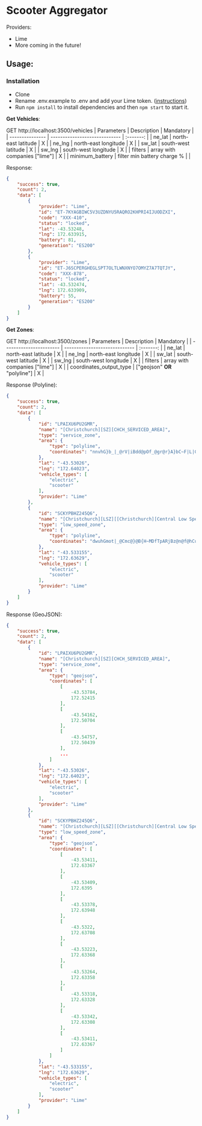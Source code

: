 # Scooter Aggregator

Providers:
- Lime
- More coming in the future!

## Usage:
### Installation
- Clone
- Rename .env.example to .env and add your Lime token. ([instructions](https://github.com/ubahnverleih/WoBike/blob/master/Lime.md))
- Run `npm install` to install dependencies and then `npm start` to start it.

**Get Vehicles**:

GET http://localhost:3500/vehicles
| Parameters      | Description                   | Mandatory |
| --------------- | ----------------------------- | :-------: |
| ne_lat          | north-east latitude           | X         |
| ne_lng          | north-east longitude          | X         |
| sw_lat          | south-west latitude           | X         |
| sw_lng          | south-west longitude          | X         |
| filters         | array with companies ["lime"] | X         |
| minimum_battery | filter min battery charge %   |           |

Response:
```json
{
    "success": true,
    "count": 2,
    "data": [
        {
            "provider": "Lime",
            "id": "ET-7KYAGBIWC5V3UZDNYU5RAQRO2KHPRI4IJUODZXI",
            "code": "XXX-410",
            "status": "locked",
            "lat": -43.53248,
            "lng": 172.633915,
            "battery": 81,
            "generation": "ES200"
        },
        {
            "provider": "Lime",
            "id": "ET-J6SCPERGHEGLSPT7OLTLWNXNYO7OMYZ7A7TQTJY",
            "code": "XXX-878",
            "status": "locked",
            "lat": -43.532474,
            "lng": 172.633909,
            "battery": 55,
            "generation": "ES200"
        }
    ]
}
```

**Get Zones**:

GET http://localhost:3500/zones
| Parameters              | Description                   | Mandatory |
| ----------------------- | ----------------------------- | :-------: |
| ne_lat                  | north-east latitude           | X         |
| ne_lng                  | north-east longitude          | X         |
| sw_lat                  | south-west latitude           | X         |
| sw_lng                  | south-west longitude          | X         |
| filters                 | array with companies ["lime"] | X         |
| coordinates_output_type | ["geojson" **OR** "polyline"] | X         |

Response (Polyline):
```json
{
    "success": true,
    "count": 2,
    "data": [
        {
            "id": "LPAIXU6PU2GMR",
            "name": "[Christchurch][SZ][CHCH_SERVICED_AREA]",
            "type": "service_zone",
            "area": {
                "type": "polyline",
                "coordinates": "nnvhG}b_|_@rV|iBdd@pOf_@gr@r}A}bC~F|L|GqIhB_BZaC~CyDRgEdCc@lQs\\xKjMht@euAxJqQ``@ku@VcD{@yi@tR_ADwaAq^ik@_JsyBsj@owA{WjClG}X|_@s|@aQkc@kXzJlUgo@eGkm@k}@kARyc@id@ubAxq@yfAtA_t@a@mU~FmQ|JcLjLuJnNwGvWoBwD}OuHqJeTgA`PoTn@sNgfApZlj@_fAfBw[_q@c]kE{VdJ}X~ZoBnDwe@hQef@xm@rSgEo^eh@{{@xEuZuFse@mg@`DwLbLoVuAgnQbyHcVdaDh\\j{A}QdRiGbo@aSroI{Gf}Elo@nbDdfBlsAxtH`sBBB"
            },
            "lat": "-43.53026",
            "lng": "172.64023",
            "vehicle_types": [
                "electric",
                "scooter"
            ],
            "provider": "Lime"
        },
        {
            "id": "SCKYPBHZ245Q6",
            "name": "[Christchurch][LSZ][[Christchurch][Central Low Speed]]",
            "type": "low_speed_zone",
            "area": {
                "type": "polyline",
                "coordinates": "dwuhGmot|_@Cmc@}@B{H~MDfTpARjBz@n@f@hCuB"
            },
            "lat": "-43.533155",
            "lng": "172.63629",
            "vehicle_types": [
                "electric",
                "scooter"
            ],
            "provider": "Lime"
        }
    ]
}
```

Response (GeoJSON):
```json
{
    "success": true,
    "count": 2,
    "data": [
        {
            "id": "LPAIXU6PU2GMR",
            "name": "[Christchurch][SZ][CHCH_SERVICED_AREA]",
            "type": "service_zone",
            "area": {
                "type": "geojson",
                "coordinates": [
                    [
                        -43.53784,
                        172.52415
                    ],
                    [
                        -43.54162,
                        172.50704
                    ],
                    [
                        -43.54757,
                        172.50439
                    ],
                    ...
                ]
            },
            "lat": "-43.53026",
            "lng": "172.64023",
            "vehicle_types": [
                "electric",
                "scooter"
            ],
            "provider": "Lime"
        },
        {
            "id": "SCKYPBHZ245Q6",
            "name": "[Christchurch][LSZ][[Christchurch][Central Low Speed]]",
            "type": "low_speed_zone",
            "area": {
                "type": "geojson",
                "coordinates": [
                    [
                        -43.53411,
                        172.63367
                    ],
                    [
                        -43.53409,
                        172.6395
                    ],
                    [
                        -43.53378,
                        172.63948
                    ],
                    [
                        -43.5322,
                        172.63708
                    ],
                    [
                        -43.53223,
                        172.63368
                    ],
                    [
                        -43.53264,
                        172.63358
                    ],
                    [
                        -43.53318,
                        172.63328
                    ],
                    [
                        -43.53342,
                        172.63308
                    ],
                    [
                        -43.53411,
                        172.63367
                    ]
                ]
            },
            "lat": "-43.533155",
            "lng": "172.63629",
            "vehicle_types": [
                "electric",
                "scooter"
            ],
            "provider": "Lime"
        }
    ]
}
```
